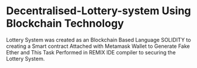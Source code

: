 # Decentralised-Lottery-system Using Blockchain Technology
Lottery System was created as an Blockchain Based Language SOLIDITY to creating a Smart contract Attached with Metamask Wallet to Generate Fake Ether and This Task Performed in REMIX IDE compiler to securing the Lottery System. 
